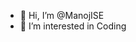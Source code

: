 - 👋 Hi, I’m @ManojISE
- 👀 I’m interested in Coding


<!---
- 📫 Contact manoj.ig20@bitsathy.ac.in
ManojISE/ManojISE is a ✨ special ✨ repository because its `README.md` (this file) appears on your GitHub profile.
You can click the Preview link to take a look at your changes.
--->

